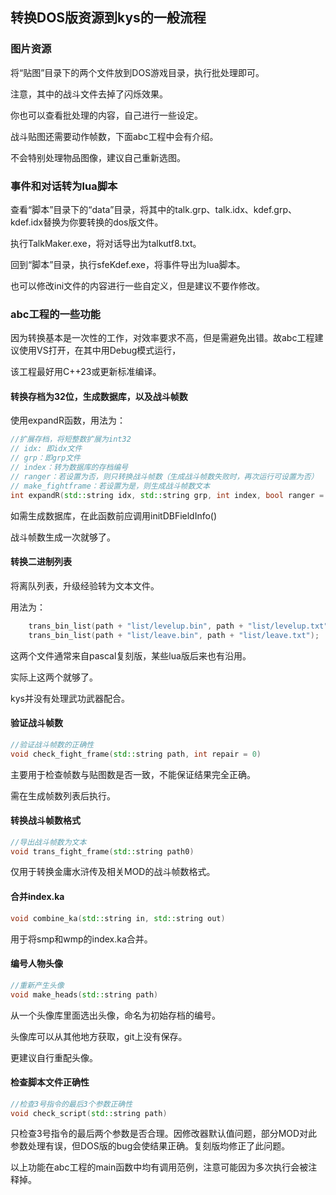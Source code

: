 ## 转换DOS版资源到kys的一般流程

### 图片资源

将“贴图”目录下的两个文件放到DOS游戏目录，执行批处理即可。

注意，其中的战斗文件去掉了闪烁效果。

你也可以查看批处理的内容，自己进行一些设定。

战斗贴图还需要动作帧数，下面abc工程中会有介绍。

不会特别处理物品图像，建议自己重新选图。

### 事件和对话转为lua脚本

查看“脚本”目录下的“data”目录，将其中的talk.grp、talk.idx、kdef.grp、kdef.idx替换为你要转换的dos版文件。

执行TalkMaker.exe，将对话导出为talkutf8.txt。

回到“脚本”目录，执行sfeKdef.exe，将事件导出为lua脚本。

也可以修改ini文件的内容进行一些自定义，但是建议不要作修改。

### abc工程的一些功能

因为转换基本是一次性的工作，对效率要求不高，但是需避免出错。故abc工程建议使用VS打开，在其中用Debug模式运行，

该工程最好用C++23或更新标准编译。

#### 转换存档为32位，生成数据库，以及战斗帧数

使用expandR函数，用法为：
```c++
//扩展存档，将短整数扩展为int32
// idx: 即idx文件
// grp：即grp文件
// index：转为数据库的存档编号
// ranger：若设置为否，则只转换战斗帧数（生成战斗帧数失败时，再次运行可设置为否）
// make_fightframe：若设置为是，则生成战斗帧数文本
int expandR(std::string idx, std::string grp, int index, bool ranger = true, bool make_fightframe = false)
```
如需生成数据库，在此函数前应调用initDBFieldInfo()

战斗帧数生成一次就够了。

#### 转换二进制列表

将离队列表，升级经验转为文本文件。

用法为：

```c++
    trans_bin_list(path + "list/levelup.bin", path + "list/levelup.txt");
    trans_bin_list(path + "list/leave.bin", path + "list/leave.txt");
```
这两个文件通常来自pascal复刻版，某些lua版后来也有沿用。

实际上这两个就够了。

kys并没有处理武功武器配合。

#### 验证战斗帧数

```c++
//验证战斗帧数的正确性
void check_fight_frame(std::string path, int repair = 0)
```
主要用于检查帧数与贴图数是否一致，不能保证结果完全正确。

需在生成帧数列表后执行。

#### 转换战斗帧数格式

```c++
//导出战斗帧数为文本
void trans_fight_frame(std::string path0)
```
仅用于转换金庸水浒传及相关MOD的战斗帧数格式。

#### 合并index.ka

```c++
void combine_ka(std::string in, std::string out)
```
用于将smp和wmp的index.ka合并。

#### 编号人物头像

```c++
//重新产生头像
void make_heads(std::string path)
```

从一个头像库里面选出头像，命名为初始存档的编号。

头像库可以从其他地方获取，git上没有保存。

更建议自行重配头像。

#### 检查脚本文件正确性

```c++
//检查3号指令的最后3个参数正确性
void check_script(std::string path)
```

只检查3号指令的最后两个参数是否合理。因修改器默认值问题，部分MOD对此参数处理有误，但DOS版的bug会使结果正确。复刻版均修正了此问题。


以上功能在abc工程的main函数中均有调用范例，注意可能因为多次执行会被注释掉。

